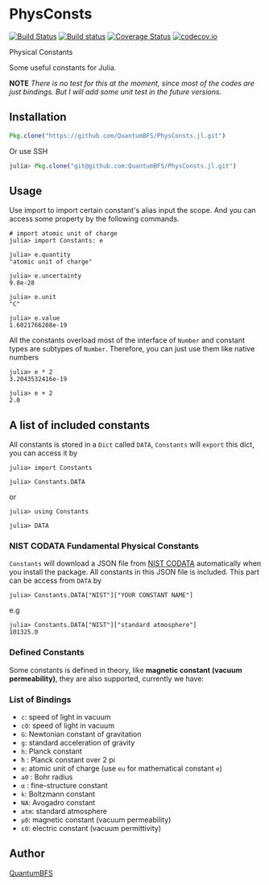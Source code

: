 # PhysConsts

[![Build Status](https://travis-ci.org/QuantumBFS/PhysConsts.jl.svg?branch=master)](https://travis-ci.org/QuantumBFS/PhysConsts.jl)
[![Build status](https://ci.appveyor.com/api/projects/status/ohphqhlx028mdjdb?svg=true)](https://ci.appveyor.com/project/Roger-luo/physconsts-jl)
[![Coverage Status](https://coveralls.io/repos/QuantumBFS/PhysConsts.jl/badge.svg?branch=master&service=github)](https://coveralls.io/github/QuantumBFS/PhysConsts.jl?branch=master)
[![codecov.io](http://codecov.io/github/QuantumBFS/PhysConsts.jl/coverage.svg?branch=master)](http://codecov.io/github/QuantumBFS/PhysConsts.jl?branch=master)

Physical Constants


Some useful constants for Julia.

**NOTE** *There is no test for this at the moment, since most of the codes are just bindings. But I will add some unit test in the future versions.*

## Installation

```julia
Pkg.clone("https://github.com/QuantumBFS/PhysConsts.jl.git")
```

Or use SSH

```julia
julia> Pkg.clone("git@github.com:QuantumBFS/PhysConsts.jl.git")
```

## Usage

Use import to import certain constant's alias input the scope. And you can access some property by the following commands.

```julia-repl
# import atomic unit of charge
julia> import Constants: e

julia> e.quantity
"atomic unit of charge"

julia> e.uncertainty
9.8e-28

julia> e.unit
"C"

julia> e.value
1.6021766208e-19

```

All the constants overload most of the interface of `Number` and constant types are subtypes of `Number`. Therefore, you can just use them like native numbers

```julia-repl
julia> e * 2
3.2043532416e-19

julia> e + 2
2.0

```

## A list of included constants

All constants is stored in a `Dict` called `DATA`, `Constants` will `export` this dict, you can access it by

```julia-repl
julia> import Constants

julia> Constants.DATA
```

or 

```julia-repl
julia> using Constants

julia> DATA
```

### NIST CODATA Fundamental Physical Constants

`Constants` will download a JSON file from [NIST CODATA]("https://nist.gov/srd/srd_data//srd121_allascii_2014.json") automatically when you install the package. All constants in this JSON file is included. This part can be access from `DATA` by

```julia-repl
julia> Constants.DATA["NIST"]["YOUR CONSTANT NAME"]
```

e.g

```julia-repl
julia> Constants.DATA["NIST"]["standard atmosphere"]
101325.0

```

### Defined Constants

Some constants is defined in theory, like **magnetic constant (vacuum permeability)**, they are also supported, currently we have:

### List of Bindings

- `c`: speed of light in vacuum
- `c0`: speed of light in vacuum
- `G`: Newtonian constant of gravitation
- `g`: standard acceleration of gravity
- `h`: Planck constant
- `ħ` : Planck constant over 2 pi
- `e`: atomic unit of charge (use `eu` for mathematical constant `e`)
- `a0` : Bohr radius
- `α` : fine-structure constant
- `k`: Boltzmann constant
- `NA`: Avogadro constant
- `atm`: standard atmosphere
- `μ0`: magnetic constant (vacuum permeability)
- `ε0`: electric constant (vacuum permittivity)


## Author

[QuantumBFS](https://github.com/QuantumBFS/)
